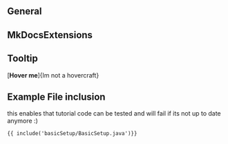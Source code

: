 ## General



## MkDocsExtensions

## Tooltip
[**Hover me**]{Im not a hovercraft}

## Example File inclusion
this enables that tutorial code can be tested and will fail if its not up to date anymore :)

```
{{ include('basicSetup/BasicSetup.java')}}
```
